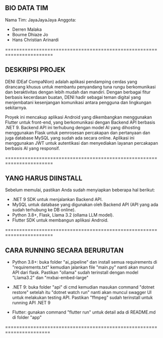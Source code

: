 ## BIO DATA TIM ##

Nama Tim: JayaJayaJaya
Anggota:
- Derren Malaka
- Bourne Dhiaze Jo
- Hans Christian Arinardi

=======================================================================

## DESKRIPSI PROJEK ##

DENI (DEaf CompaNIon) adalah aplikasi pendamping cerdas yang dirancang khusus untuk membantu penyandang tuna rungu berkomunikasi dan beraktivitas dengan lebih mudah dan mandiri. Dengan berbagai fitur berbasis kecerdasan buatan, DENI hadir sebagai teman digital yang menjembatani kesenjangan komunikasi antara pengguna dan lingkungan sekitarnya.

Proyek ini mencakup aplikasi Android yang dikembangkan menggunakan Flutter untuk front-end, yang berkomunikasi dengan Backend API berbasis .NET 9. Backend API ini terhubung dengan model AI yang dihosting menggunakan Flask untuk pemrosesan percakapan dan pertanyaan dan juga database MySQL yang sudah ada secara online. Aplikasi ini menggunakan JWT untuk autentikasi dan menyediakan layanan percakapan berbasis AI yang responsif.

=======================================================================

## YANG HARUS DIINSTALL ##

Sebelum memulai, pastikan Anda sudah menyiapkan beberapa hal berikut:
- .NET 9 SDK untuk menjalankan Backend API.
- MySQL untuk database yang digunakan oleh Backend API (API yang ada sudah terhubung ke DB online).
- Python 3.8+, Flask, Llama 3.2 (ollama LLM model).
- Flutter SDK untuk membangun aplikasi Android.

=======================================================================

## CARA RUNNING SECARA BERURUTAN ##

- Python 3.8+: buka folder "ai_pipeline" dan install semua requirements di "requirements.txt" kemudian jalankan file "main.py" nanti akan muncul API dari flask. Pastikan "ollama" sudah terinstall dengan model "Llama3.2" dan "mxbai-embed-large"

- .NET 9: buka folder "api" di cmd kemudian masukan command "dotnet restore" setelah itu "dotnet watch run" nanti akan muncul swagger UI untuk melakukan testing API. Pastikan "ffmpeg" sudah terinstall untuk running API .NET 9

- Flutter: gunakan command "flutter run" untuk detail ada di README.md di folder "app"

======================================================================
